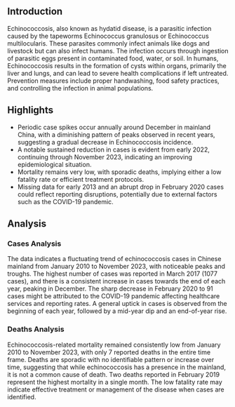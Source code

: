 ## Introduction

Echinococcosis, also known as hydatid disease, is a parasitic infection caused by the tapeworms Echinococcus granulosus or Echinococcus multilocularis. These parasites commonly infect animals like dogs and livestock but can also infect humans. The infection occurs through ingestion of parasitic eggs present in contaminated food, water, or soil. In humans, Echinococcosis results in the formation of cysts within organs, primarily the liver and lungs, and can lead to severe health complications if left untreated. Prevention measures include proper handwashing, food safety practices, and controlling the infection in animal populations.
## Highlights

- Periodic case spikes occur annually around December in mainland China, with a diminishing pattern of peaks observed in recent years, suggesting a gradual decrease in Echinococcosis incidence. <br/>
- A notable sustained reduction in cases is evident from early 2022, continuing through November 2023, indicating an improving epidemiological situation. <br/>
- Mortality remains very low, with sporadic deaths, implying either a low fatality rate or efficient treatment protocols. <br/>
- Missing data for early 2013 and an abrupt drop in February 2020 cases could reflect reporting disruptions, potentially due to external factors such as the COVID-19 pandemic. <br/>
## Analysis

### Cases Analysis
The data indicates a fluctuating trend of echinococcosis cases in Chinese mainland from January 2010 to November 2023, with noticeable peaks and troughs. The highest number of cases was reported in March 2017 (1077 cases), and there is a consistent increase in cases towards the end of each year, peaking in December. The sharp decrease in February 2020 to 91 cases might be attributed to the COVID-19 pandemic affecting healthcare services and reporting rates. A general uptick in cases is observed from the beginning of each year, followed by a mid-year dip and an end-of-year rise.

### Deaths Analysis
Echinococcosis-related mortality remained consistently low from January 2010 to November 2023, with only 7 reported deaths in the entire time frame. Deaths are sporadic with no identifiable pattern or increase over time, suggesting that while echinococcosis has a presence in the mainland, it is not a common cause of death. Two deaths reported in February 2019 represent the highest mortality in a single month. The low fatality rate may indicate effective treatment or management of the disease when cases are identified.
